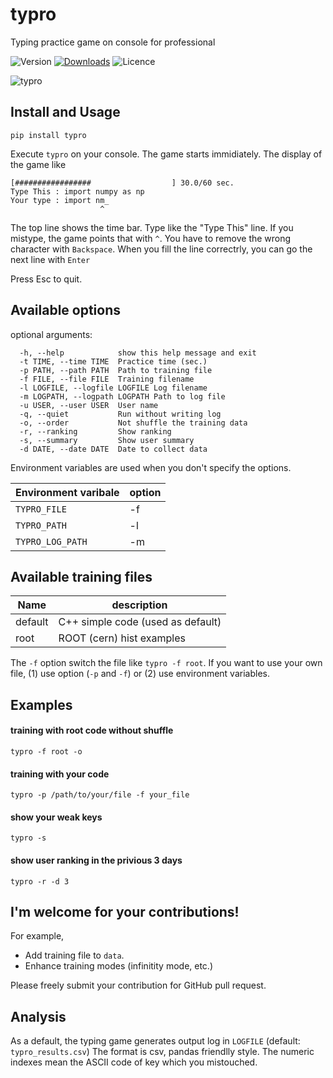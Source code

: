 # typro
Typing practice game on console for professional

![Version](https://img.shields.io/github/v/tag/mzks/typro)
[![Downloads](https://static.pepy.tech/personalized-badge/typro?period=total&units=international_system&left_color=grey&right_color=blue&left_text=Downloads)](https://pepy.tech/project/typro)
![Licence](https://img.shields.io/github/license/mzks/typro)

![typro](https://user-images.githubusercontent.com/12980386/116286769-9336b300-a7ca-11eb-9c6f-657106fda976.gif)


## Install and Usage
```
pip install typro
```
Execute `typro` on your console.
The game starts immidiately.
The display of the game like
```
[#################                  ] 30.0/60 sec.
Type This : import numpy as np
Your type : import nm_
                    ^
```
The top line shows the time bar.
Type like the "Type This" line.
If you mistype, the game points that with `^`.
You have to remove the wrong character with `Backspace`.
When you fill the line correctrly, you can go the next line with `Enter`

Press Esc to quit.

## Available options
optional arguments:
```
  -h, --help            show this help message and exit
  -t TIME, --time TIME  Practice time (sec.)
  -p PATH, --path PATH  Path to training file
  -f FILE, --file FILE  Training filename
  -l LOGFILE, --logfile LOGFILE Log filename
  -m LOGPATH, --logpath LOGPATH Path to log file
  -u USER, --user USER  User name
  -q, --quiet           Run without writing log
  -o, --order           Not shuffle the training data
  -r, --ranking         Show ranking
  -s, --summary         Show user summary
  -d DATE, --date DATE  Date to collect data
```


Environment variables are used when you don't specify the options.


| Environment varibale    | option |
| ------------------------| -------|
| `TYPRO_FILE`            | -f     |
| `TYPRO_PATH`            | -l     |
| `TYPRO_LOG_PATH`        | -m     |


## Available training files

| Name    | description                           |
| ------- | ------------------------------------- |
| default | C++ simple code (used as default)     |
| root    | ROOT (cern) hist examples             |

The `-f` option switch the file like `typro -f root`.
If you want to use your own file, (1) use option (`-p` and `-f`) or (2) use environment variables.


## Examples
#### training with root code without shuffle
```
typro -f root -o
```

#### training with your code
```
typro -p /path/to/your/file -f your_file
```

#### show your weak keys
```
typro -s
```

#### show user ranking in the privious 3 days
```
typro -r -d 3
```

## I'm welcome for your contributions!

For example,
 - Add training file to `data`.
 - Enhance training modes (infinitity mode, etc.)

Please freely submit your contribution for GitHub pull request.


## Analysis
As a default, the typing game generates output log in `LOGFILE` (default: `typro_results.csv`)
The format is csv, pandas friendlly style.
The numeric indexes mean the ASCII code of key which you mistouched.
